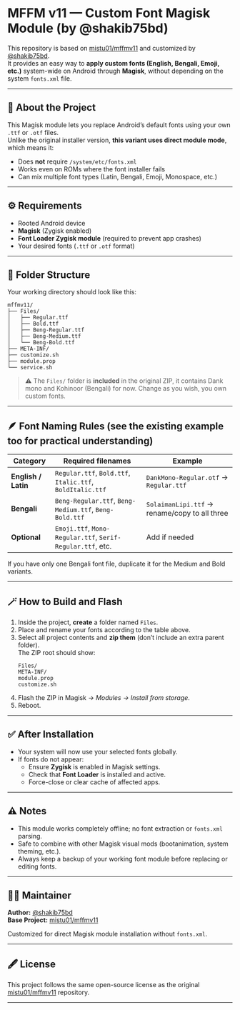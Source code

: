 # MFFM v11 — Custom Font Magisk Module (by @shakib75bd)

This repository is based on [mistu01/mffmv11](https://github.com/mistu01/mffmv11) and customized by [@shakib75bd](https://github.com/shakib75bd).  
It provides an easy way to **apply custom fonts (English, Bengali, Emoji, etc.)** system-wide on Android through **Magisk**, without depending on the system `fonts.xml` file.

---

## 🧩 About the Project

This Magisk module lets you replace Android’s default fonts using your own `.ttf` or `.otf` files.  
Unlike the original installer version, **this variant uses direct module mode**, which means it:
- Does **not** require `/system/etc/fonts.xml`
- Works even on ROMs where the font installer fails
- Can mix multiple font types (Latin, Bengali, Emoji, Monospace, etc.)

---

## ⚙️ Requirements

- Rooted Android device  
- **Magisk** (Zygisk enabled)  
- **Font Loader Zygisk module** (required to prevent app crashes)  
- Your desired fonts (`.ttf` or `.otf` format)

---

## 🧱 Folder Structure

Your working directory should look like this:

```
mffmv11/
├── Files/
│   ├── Regular.ttf
│   ├── Bold.ttf
│   ├── Beng-Regular.ttf
│   ├── Beng-Medium.ttf
│   └── Beng-Bold.ttf
├── META-INF/
├── customize.sh
├── module.prop
└── service.sh
```

> ⚠️ The `Files/` folder is **included** in the original ZIP, it contains
Dank mono and Kohinoor (Bengali) for now. Change as you wish, you own custom fonts.
---

## 🪶 Font Naming Rules (see the existing example too for practical understanding)

| Category | Required filenames | Example |
|-----------|--------------------|----------|
| **English / Latin** | `Regular.ttf`, `Bold.ttf`, `Italic.ttf`, `BoldItalic.ttf` | `DankMono-Regular.otf` → `Regular.ttf` |
| **Bengali** | `Beng-Regular.ttf`, `Beng-Medium.ttf`, `Beng-Bold.ttf` | `SolaimanLipi.ttf` → rename/copy to all three |
| **Optional** | `Emoji.ttf`, `Mono-Regular.ttf`, `Serif-Regular.ttf`, etc. | Add if needed |

If you have only one Bengali font file, duplicate it for the Medium and Bold variants.

---

## 🪄 How to Build and Flash

1. Inside the project, **create** a folder named `Files`.
2. Place and rename your fonts according to the table above.
3. Select all project contents and **zip them** (don’t include an extra parent folder).  
   The ZIP root should show:
   ```
   Files/
   META-INF/
   module.prop
   customize.sh
   ```
4. Flash the ZIP in Magisk → *Modules → Install from storage*.
5. Reboot.

---

## ✅ After Installation

- Your system will now use your selected fonts globally.  
- If fonts do not appear:
  - Ensure **Zygisk** is enabled in Magisk settings.
  - Check that **Font Loader** is installed and active.
  - Force-close or clear cache of affected apps.

---

## ⚠️ Notes

- This module works completely offline; no font extraction or `fonts.xml` parsing.
- Safe to combine with other Magisk visual mods (bootanimation, system theming, etc.).
- Always keep a backup of your working font module before replacing or editing fonts.

---

## 🧑‍💻 Maintainer

**Author:** [@shakib75bd](https://github.com/shakib75bd)  
**Base Project:** [mistu01/mffmv11](https://github.com/mistu01/mffmv11)

Customized for direct Magisk module installation without `fonts.xml`.

---

## 🖋️ License

This project follows the same open-source license as the original [mistu01/mffmv11](https://github.com/mistu01/mffmv11) repository.

---
